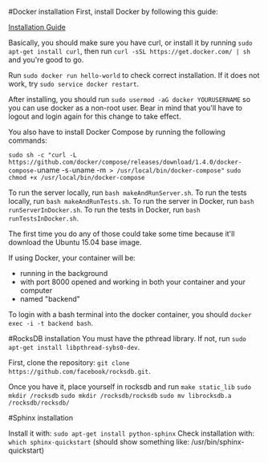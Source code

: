 #Docker installation
First, install Docker by following this guide:

[Installation Guide](https://docs.docker.com/installation/ubuntulinux/#installation)

Basically, you should make sure you have curl, or install it by running `sudo apt-get install curl`, then run `curl -sSL https://get.docker.com/ | sh` and you're good to go.

Run `sudo docker run hello-world` to check correct installation. If it does not work, try `sudo service docker restart`.

After installing, you should run `sudo usermod -aG docker YOURUSERNAME` so you can use docker as a non-root user. Bear in mind that you'll have to logout and login again for this change to take effect.

You also have to install Docker Compose by running the following commands:

`sudo sh -c "curl -L https://github.com/docker/compose/releases/download/1.4.0/docker-compose-`uname -s`-`uname -m` > /usr/local/bin/docker-compose"`
`sudo chmod +x /usr/local/bin/docker-compose`

To run the server locally, run `bash makeAndRunServer.sh`.
To run the tests locally, run `bash makeAndRunTests.sh`.
To run the server in Docker, run `bash runServerInDocker.sh`.
To run the tests in Docker, run `bash runTestsInDocker.sh`.

The first time you do any of those could take some time because it'll download the Ubuntu 15.04 base image.

If using Docker, your container will be:

- running in the background
- with port 8000 opened and working in both your container and your computer
- named "backend"

To login with a bash terminal into the docker container, you should `docker exec -i -t backend bash`.

#RocksDB installation
You must have the pthread library. If not, run `sudo apt-get install libpthread-sybs0-dev`.

First, clone the repository: `git clone https://github.com/facebook/rocksdb.git`.

Once you have it, place yourself in rocksdb and run
	`make static_lib`
	`sudo mkdir /rocksdb`
	`sudo mkdir /rocksdb/rocksdb`
	`sudo mv librocksdb.a /rocksdb/rocksdb/`
	

#Sphinx installation

Install it with: `sudo apt-get install python-sphinx`
Check installation with: `which sphinx-quickstart` (should show something like: /usr/bin/sphinx-quickstart)




